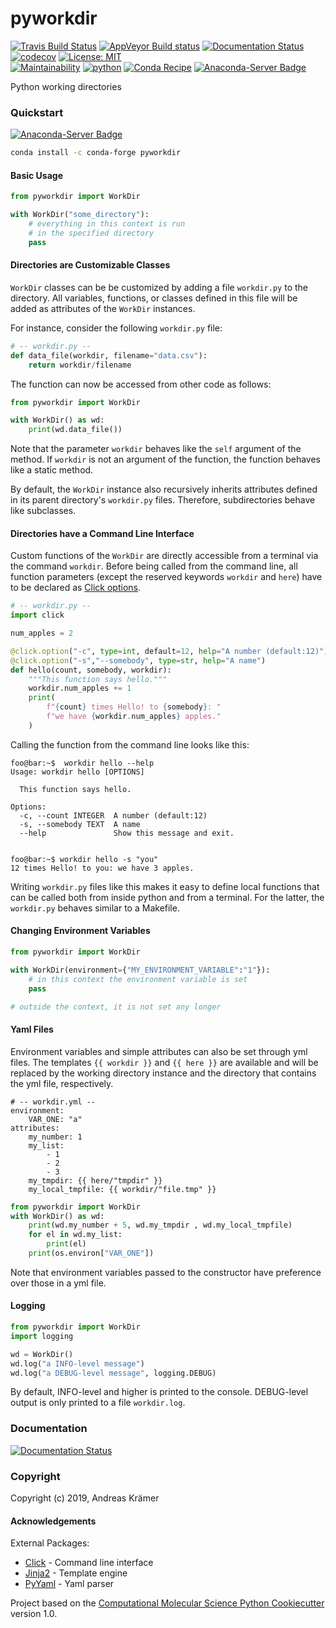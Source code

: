 pyworkdir
==============================
[//]: # (Badges)
[![Travis Build Status](https://travis-ci.com/olllom/pyworkdir.svg)](https://travis-ci.com/olllom/pyworkdir)
[![AppVeyor Build status](https://ci.appveyor.com/api/projects/status/apgjk3oy6vylm8jv?svg=true)](https://ci.appveyor.com/api/projects/status/apgjk3oy6vylm8jv?svg=true)
[![Documentation Status](https://readthedocs.org/projects/pyworkdir/badge/?version=latest)](https://pyworkdir.readthedocs.io/en/latest/?badge=latest)
[![codecov](https://codecov.io/gh/olllom/pyworkdir/branch/master/graph/badge.svg)](https://codecov.io/gh/olllom/pyworkdir/branch/master)
[![License: MIT](https://img.shields.io/badge/License-MIT-yellow.svg)](https://opensource.org/licenses/MIT)  
[![Maintainability](https://api.codeclimate.com/v1/badges/a9ff78c0b6ef41435c3d/maintainability)](https://codeclimate.com/github/Olllom/pyworkdir/maintainability)
[![python](https://img.shields.io/badge/python-3.6%2C%203.7-blue.svg)](https://anaconda.org/conda-forge/pyworkdir) 
[![Conda Recipe](https://img.shields.io/badge/recipe-pyworkdir-green.svg)](https://github.com/conda-forge/pyworkdir-feedstock)
[![Anaconda-Server Badge](https://anaconda.org/conda-forge/pyworkdir/badges/version.svg)](https://anaconda.org/conda-forge/pyworkdir)
<!-- These badges are cached too agressively on github.
[![Anaconda-Server Badge](https://anaconda.org/conda-forge/pyworkdir/badges/platforms.svg)](https://anaconda.org/conda-forge/pyworkdir)
[![Anaconda-Server Badge](https://anaconda.org/conda-forge/pyworkdir/badges/downloads.svg)](https://anaconda.org/conda-forge/pyworkdir)
[![Anaconda-Server Badge](https://anaconda.org/conda-forge/pyworkdir/badges/latest_release_date.svg)](https://anaconda.org/conda-forge/pyworkdir)
-->
Python working directories

### Quickstart

[![Anaconda-Server Badge](https://anaconda.org/conda-forge/pyworkdir/badges/installer/conda.svg)](https://anaconda.org/conda-forge/pyworkdir)

```bash
conda install -c conda-forge pyworkdir
```

#### Basic Usage

```python
from pyworkdir import WorkDir

with WorkDir("some_directory"):
    # everything in this context is run 
    # in the specified directory
    pass 
```

#### Directories are Customizable Classes

`WorkDir` classes can be be customized by adding a file `workdir.py` to the directory.
All variables, functions, or classes defined in this file will be added as attributes of
the `WorkDir` instances.

For instance, consider the following `workdir.py` file:
```python
# -- workdir.py --
def data_file(workdir, filename="data.csv"):
    return workdir/filename
```

The function can now be accessed from other code as follows:
```python
from pyworkdir import WorkDir

with WorkDir() as wd:
    print(wd.data_file())
```

Note that the parameter `workdir` behaves like the `self` argument of the method. If `workdir` is not
an argument of the function, the function behaves like a static method.

By default, the `WorkDir` instance also recursively inherits attributes defined
in its parent directory's `workdir.py` files.
Therefore, subdirectories behave like subclasses.

#### Directories have a Command Line Interface

Custom functions of the `WorkDir` are directly accessible from a terminal via the command `workdir`.
Before being called from the command line, all function parameters (except the reserved keywords `workdir` and `here`) 
have to be declared as [Click options](https://click.palletsprojects.com/options/).

```python
# -- workdir.py --
import click

num_apples = 2

@click.option("-c", type=int, default=12, help="A number (default:12)")
@click.option("-s","--somebody", type=str, help="A name")
def hello(count, somebody, workdir):
    """This function says hello."""
    workdir.num_apples += 1
    print(
        f"{count} times Hello! to {somebody}: "
        f"we have {workdir.num_apples} apples."
    )
```
Calling the function from the command line looks like this:
```console
foo@bar:~$  workdir hello --help
Usage: workdir hello [OPTIONS]

  This function says hello.

Options:
  -c, --count INTEGER  A number (default:12)
  -s, --somebody TEXT  A name
  --help               Show this message and exit.


foo@bar:~$ workdir hello -s "you"
12 times Hello! to you: we have 3 apples.
```

Writing `workdir.py` files like this makes it easy to define local functions that can be called both from inside python 
and from a terminal. For the latter, the `workdir.py` behaves similar to a Makefile.

#### Changing Environment Variables

```python
from pyworkdir import WorkDir

with WorkDir(environment={"MY_ENVIRONMENT_VARIABLE":"1"}):
    # in this context the environment variable is set
    pass

# outside the context, it is not set any longer
```


#### Yaml Files

Environment variables and simple attributes can also be set through yml files.
The templates `{{ workdir }}` and `{{ here }}` are available and will be replaced by the working directory
instance and the directory that contains the yml file, respectively.

```
# -- workdir.yml --
environment:
    VAR_ONE: "a"
attributes:
    my_number: 1
    my_list:
        - 1
        - 2
        - 3
    my_tmpdir: {{ here/"tmpdir" }}
    my_local_tmpfile: {{ workdir/"file.tmp" }}
```

```python
from pyworkdir import WorkDir
with WorkDir() as wd:
    print(wd.my_number + 5, wd.my_tmpdir , wd.my_local_tmpfile)
    for el in wd.my_list:
        print(el)
    print(os.environ["VAR_ONE"])
```


Note that environment variables passed to the constructor have preference over those in a yml file.


#### Logging

```python
from pyworkdir import WorkDir
import logging

wd = WorkDir()
wd.log("a INFO-level message")
wd.log("a DEBUG-level message", logging.DEBUG)
```
By default, INFO-level and higher is printed to the console.
DEBUG-level output is only printed to a file `workdir.log`.

### Documentation

[![Documentation Status](https://readthedocs.org/projects/pyworkdir/badge/?version=latest)](https://pyworkdir.readthedocs.io/en/latest/?badge=latest)


### Copyright

Copyright (c) 2019, Andreas Krämer


#### Acknowledgements

External Packages:
 * [Click](https://click.palletsprojects.com/) - Command line interface
 * [Jinja2](https://palletsprojects.com/p/jinja/) - Template engine
 * [PyYaml](https://pyyaml.org) - Yaml parser
 
Project based on the 
[Computational Molecular Science Python Cookiecutter](https://github.com/molssi/cookiecutter-cms) version 1.0.
